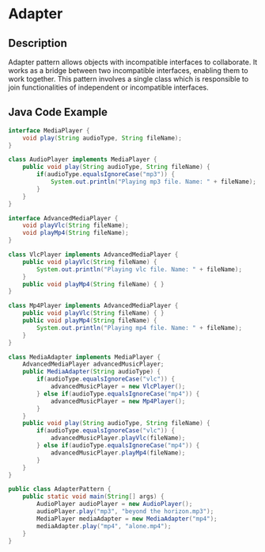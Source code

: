 # Adapter

## Description

Adapter pattern allows objects with incompatible interfaces to collaborate. It works as a bridge between two incompatible interfaces, enabling them to work together. This pattern involves a single class which is responsible to join functionalities of independent or incompatible interfaces.

## Java Code Example

```java
interface MediaPlayer {
    void play(String audioType, String fileName);
}

class AudioPlayer implements MediaPlayer {
    public void play(String audioType, String fileName) {
        if(audioType.equalsIgnoreCase("mp3")) {
            System.out.println("Playing mp3 file. Name: " + fileName);            
        }
    }
}

interface AdvancedMediaPlayer {
    void playVlc(String fileName);
    void playMp4(String fileName);
}

class VlcPlayer implements AdvancedMediaPlayer {
    public void playVlc(String fileName) {
        System.out.println("Playing vlc file. Name: " + fileName);
    }
    public void playMp4(String fileName) { }
}

class Mp4Player implements AdvancedMediaPlayer {
    public void playVlc(String fileName) { }
    public void playMp4(String fileName) {
        System.out.println("Playing mp4 file. Name: " + fileName);
    }
}

class MediaAdapter implements MediaPlayer {
    AdvancedMediaPlayer advancedMusicPlayer;
    public MediaAdapter(String audioType) {
        if(audioType.equalsIgnoreCase("vlc")) {
            advancedMusicPlayer = new VlcPlayer();            
        } else if(audioType.equalsIgnoreCase("mp4")) {
            advancedMusicPlayer = new Mp4Player();
        }   
    }
    public void play(String audioType, String fileName) {
        if(audioType.equalsIgnoreCase("vlc")) {
            advancedMusicPlayer.playVlc(fileName);
        } else if(audioType.equalsIgnoreCase("mp4")) {
            advancedMusicPlayer.playMp4(fileName);
        }
    }
}

public class AdapterPattern {
    public static void main(String[] args) {
        AudioPlayer audioPlayer = new AudioPlayer();
        audioPlayer.play("mp3", "beyond the horizon.mp3");
        MediaPlayer mediaAdapter = new MediaAdapter("mp4");
        mediaAdapter.play("mp4", "alone.mp4");
    }
}
```
